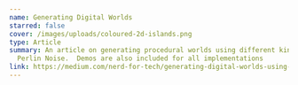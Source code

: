 ```yaml
---
name: Generating Digital Worlds
starred: false
cover: /images/uploads/coloured-2d-islands.png
type: Article
summary: An article on generating procedural worlds using different kinds of
  Perlin Noise.  Demos are also included for all implementations
link: https://medium.com/nerd-for-tech/generating-digital-worlds-using-perlin-noise-5d11237c29e9
---
```

